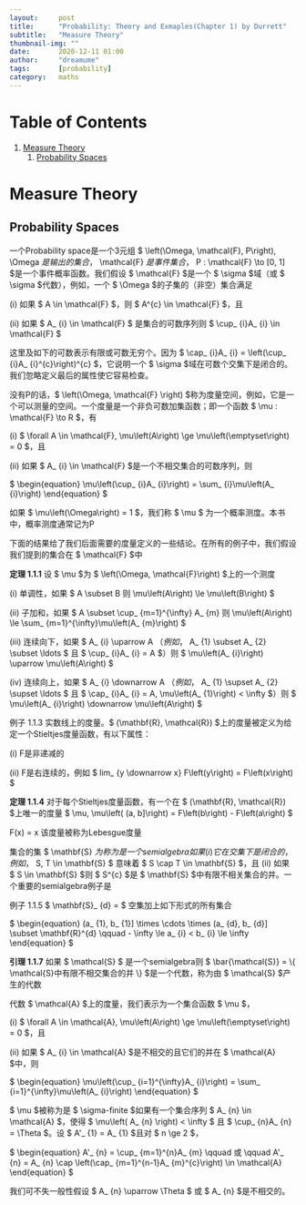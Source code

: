 ```yaml
---
layout:     post
title:      "Probability: Theory and Exmaples(Chapter 1) by Durrett"
subtitle:   "Measure Theory"
thumbnail-img: ""
date:       2020-12-11 01:00
author:     "dreamume"
tags: 		[probability]
category:   maths
---
```

<head>
    <script src="https://cdn.mathjax.org/mathjax/latest/MathJax.js?config=TeX-AMS-MML_HTMLorMML" type="text/javascript"></script>
    <script type="text/x-mathjax-config">
        MathJax.Hub.Config({
            tex2jax: {
            skipTags: ['script', 'noscript', 'style', 'textarea', 'pre'],
            inlineMath: [['$','$']]
            }
        });
    </script>
</head>

# Table of Contents

1.  [Measure Theory](#org5966362)
    1.  [Probability Spaces](#orga94cfd0)


<a id="org5966362"></a>

# Measure Theory


<a id="orga94cfd0"></a>

## Probability Spaces

一个Probability space是一个3元组 $ \\left(\\Omega, \\mathcal{F}, P\\right), \\Omega $是输出的集合，$ \\mathcal{F} $是事件集合，$ P : \\mathcal{F} \\to [0, 1] $是一个事件概率函数。我们假设 $ \\mathcal{F} $是一个 $ \\sigma $域（或 $ \\sigma $代数），例如，一个 $ \\Omega $的子集的（非空）集合满足

(i) 如果 $ A \\in \\mathcal{F} $，则 $ A^{c} \\in \\mathcal{F} $，且

(ii) 如果 $ A_ {i} \\in \\mathcal{F} $ 是集合的可数序列则 $ \\cup_ {i}A_ {i} \\in \\mathcal{F} $

这里及如下的可数表示有限或可数无穷个。因为 $ \\cap_ {i}A_ {i} = \\left(\\cup_ {i}A_ {i}^{c}\\right)^{c} $，它说明一个 $ \\sigma $域在可数个交集下是闭合的。我们忽略定义最后的属性使它容易检查。

没有P的话，$ \\left(\\Omega, \\mathcal{F} \\right) $称为度量空间，例如，它是一个可以测量的空间。一个度量是一个非负可数加集函数；即一个函数 $ \\mu : \\mathcal{F} \\to R $，有

(i) $ \\forall A \\in \\mathcal{F}, \\mu\\left(A\\right) \\ge \\mu\\left(\\emptyset\\right) = 0 $，且

(ii) 如果 $ A_ {i} \\in \\mathcal{F} $是一个不相交集合的可数序列，则

$ \\begin{equation} \\mu\\left(\\cup_ {i}A_ {i}\\right) = \\sum_ {i}\\mu\\left(A_ {i}\\right) \\end{equation} $

如果 $ \\mu\\left(\\Omega\\right) = 1 $，我们称 $ \\mu $ 为一个概率测度。本书中，概率测度通常记为P

下面的结果给了我们后面需要的度量定义的一些结论。在所有的例子中，我们假设我们提到的集合在 $ \\mathcal{F} $中

**定理 1.1.1** 设 $ \\mu $为 $ \\left(\\Omega, \\mathcal{F}\\right) $上的一个测度

(i) 单调性，如果 $ A \\subset B 则 \\mu\\left(A\\right) \\le \\mu\\left(B\\right) $

(ii) 子加和，如果 $ A \\subset \\cup_ {m=1}^{\\infty} A_ {m} 则 \\mu\\left(A\\right) \\le \\sum_ {m=1}^{\\infty}\\mu\\left(A_ {m}\\right) $

(iii) 连续向下，如果 $ A_ {i} \\uparrow A $（例如，$ A_ {1} \\subset A_ {2} \\subset \\ldots $ 且 $ \\cup_ {i}A_ {i} = A $）则 $ \\mu\\left(A_ {i}\\right) \\uparrow \\mu\\left(A\\right) $

(iv) 连续向上，如果 $ A_ {i} \\downarrow A $（例如，$ A_ {1} \\supset A_ {2} \\supset \\ldots $ 且 $ \\cap_ {i}A_ {i} = A, \\mu\\left(A_ {1}\\right) < \\infty $）则 $ \\mu\\left(A_ {i}\\right) \\downarrow \\mu\\left(A\\right) $

例子 1.1.3 实数线上的度量。$ (\\mathbf{R}, \\mathcal{R}) $上的度量被定义为给定一个Stieltjes度量函数，有以下属性：

(i) F是非递减的

(ii) F是右连续的，例如 $ lim_ {y \\downarrow x} F\\left(y\\right) = F\\left(x\\right) $

**定理 1.1.4** 对于每个Stieltjes度量函数，有一个在 $ (\\mathbf{R}, \\mathcal{R}) $上唯一的度量 $ \\mu, \\mu\\left( (a, b]\\right) = F\\left(b\\right) - F\\left(a\\right) $

F(x) = x 该度量被称为Lebesgue度量

集合的集 $ \\mathbf{S} $为称为是一个semialgebra如果 (i) 它在交集下是闭合的，例如，$ S, T \\in \\mathbf{S} $ 意味着 $ S \\cap T \\in \\mathbf{S} $，且 (ii) 如果 $ S \\in \\mathbf{S} $则 $ S^{c} $是 $ \\mathbf{S} $中有限不相关集合的并。一个重要的semialgebra例子是

例子 1.1.5 $ \\mathbf{S}_ {d} = $ 空集加上如下形式的所有集合

$ \\begin{equation} (a_ {1}, b_ {1}] \\times \\cdots \\times (a_ {d}, b_ {d}] \\subset \\mathbf{R}^{d} \\qquad - \\infty \\le a_ {i} < b_ {i} \\le \\infty \\end{equation} $

**引理 1.1.7** 如果 $ \\mathcal{S} $ 是一个semialgebra则 $ \\bar{\\mathcal{S}} = \\{ \\mathcal{S}中有限不相交集合的并 \\} $是一个代数，称为由 $ \\mathcal{S} $产生的代数

代数 $ \\mathcal{A} $上的度量，我们表示为一个集合函数 $ \\mu $，

(i) $ \\forall A \\in \\mathcal{A}, \\mu\\left(A\\right) \\ge \\mu\\left(\\emptyset\\right) = 0 $，且

(ii) 如果 $ A_ {i} \\in \\mathcal{A} $是不相交的且它们的并在 $ \\mathcal{A} $中，则

$ \\begin{equation} \\mu\\left(\\cup_ {i=1}^{\\infty}A_ {i}\\right) = \\sum_ {i=1}^{\\infty}\\mu\\left(A_ {i}\\right) \\end{equation} $

$ \\mu $被称为是 $ \\sigma-finite $如果有一个集合序列 $ A_ {n} \\in \\mathcal{A} $，使得 $ \\mu\\left( A_ {n} \\right) < \\infty $ 且 $ \\cup_ {n}A_ {n} = \\Theta $。设 $ A'_ {1} = A_ {1} $且对 $ n \\ge 2 $，

$ \\begin{equation} A'_ {n} = \\cup_ {m=1}^{n}A_ {m} \\qquad 或 \\qquad A'_ {n} = A_ {n} \\cap \\left(\\cap_ {m=1}^{n-1}A_ {m}^{c}\\right) \\in \\mathcal{A} \\end{equation} $

我们可不失一般性假设 $ A_ {n} \\uparrow \\Theta $ 或 $ A_ {n} $是不相交的。
